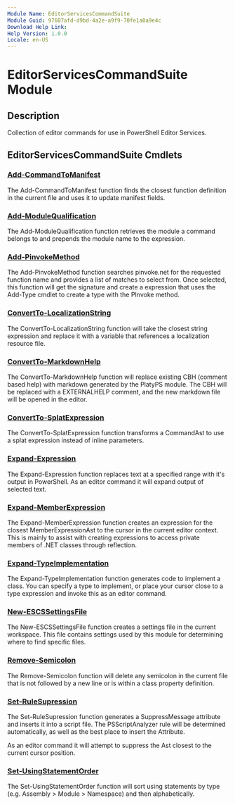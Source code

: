 ```yaml
---
Module Name: EditorServicesCommandSuite
Module Guid: 97607afd-d9bd-4a2e-a9f9-70fe1a0a9e4c
Download Help Link:
Help Version: 1.0.0
Locale: en-US
---
```


# EditorServicesCommandSuite Module

## Description

Collection of editor commands for use in PowerShell Editor Services.

## EditorServicesCommandSuite Cmdlets

### [Add-CommandToManifest](Add-CommandToManifest.md)

The Add-CommandToManifest function finds the closest function definition in the current file and uses it to update manifest fields.

### [Add-ModuleQualification](Add-ModuleQualification.md)

The Add-ModuleQualification function retrieves the module a command belongs to and prepends the module name to the expression.

### [Add-PinvokeMethod](Add-PinvokeMethod.md)

The Add-PinvokeMethod function searches pinvoke.net for the requested function name and provides a list of matches to select from.  Once selected, this function will get the signature and create a expression that uses the Add-Type cmdlet to create a type with the PInvoke method.

### [ConvertTo-LocalizationString](ConvertTo-LocalizationString.md)

The ConvertTo-LocalizationString function will take the closest string expression and replace it with a variable that references a localization resource file.

### [ConvertTo-MarkdownHelp](ConvertTo-MarkdownHelp.md)

The ConvertTo-MarkdownHelp function will replace existing CBH (comment based help) with markdown generated by the PlatyPS module.  The CBH will be replaced with a EXTERNALHELP comment, and the new markdown file will be opened in the editor.

### [ConvertTo-SplatExpression](ConvertTo-SplatExpression.md)

The ConvertTo-SplatExpression function transforms a CommandAst to use a splat expression instead
of inline parameters.

### [Expand-Expression](Expand-Expression.md)

The Expand-Expression function replaces text at a specified range with it's output in PowerShell. As an editor command it will expand output of selected text.

### [Expand-MemberExpression](Expand-MemberExpression.md)

The Expand-MemberExpression function creates an expression for the closest MemberExpressionAst to the cursor in the current editor context. This is mainly to assist with creating expressions to access private members of .NET classes through reflection.

### [Expand-TypeImplementation](Expand-TypeImplementation.md)

The Expand-TypeImplementation function generates code to implement a class. You can specify a type to implement, or place your cursor close to a type expression and invoke this as an editor command.

### [New-ESCSSettingsFile](New-ESCSSettingsFile.md)

The New-ESCSSettingsFile function creates a settings file in the current workspace. This file contains settings used by this module for determining where to find specific files.

### [Remove-Semicolon](Remove-Semicolon.md)

The Remove-Semicolon function will delete any semicolon in the current file that is not followed by a new line or is within a class property definition.

### [Set-RuleSupression](Set-RuleSupression.md)

The Set-RuleSupression function generates a SuppressMessage attribute and inserts it into a script file. The PSScriptAnalyzer rule will be determined automatically, as well as the best place to insert the Attribute.

As an editor command it will attempt to suppress the Ast closest to the current cursor position.

### [Set-UsingStatementOrder](Set-UsingStatementOrder.md)

The Set-UsingStatementOrder function will sort using statements by type (e.g. Assembly \> Module \> Namespace) and then alphabetically.
